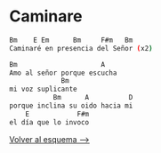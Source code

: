 # Caminare

```bash
Bm    E Em      Bm     F#m   Bm
Caminaré en presencia del Señor (x2)

Bm                     A
Amo al señor porque escucha
             Bm
mi voz suplicante
           Bm      A          D
porque inclina su oido hacia mi
    E            F#m
el día que lo invoco

```

[Volver al esquema -->](../miercoles_de_ceniza.md)
